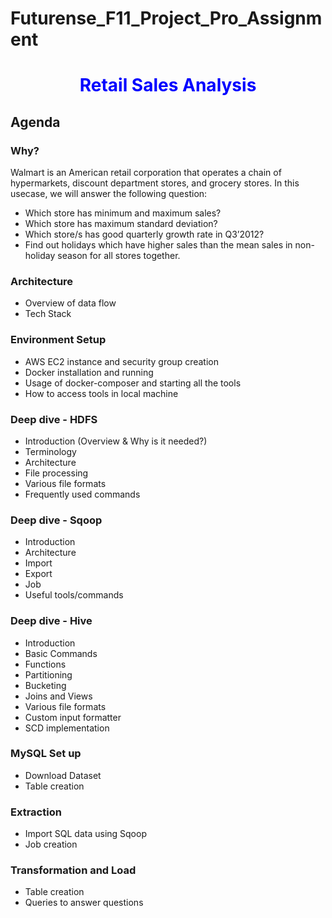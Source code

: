 # Futurense_F11_Project_Pro_Assignment
# <font color=blue><center>Retail Sales Analysis</center></font>
## Agenda

### Why?
Walmart is an American retail corporation that operates a chain of hypermarkets, discount department stores, and grocery stores. In this usecase, we will answer the following question:

- Which store has minimum and maximum sales?
- Which store has maximum standard deviation?
- Which store/s has good quarterly growth rate in Q3’2012?
- Find out holidays which have higher sales than the mean sales in non-holiday season for all stores together.

### Architecture
- Overview of data flow
- Tech Stack

### Environment Setup
- AWS EC2 instance and security group creation
- Docker installation and running
- Usage of docker-composer and starting all the tools
- How to access tools in local machine

### Deep dive - HDFS
- Introduction (Overview & Why is it needed?)
- Terminology
- Architecture
- File processing
- Various file formats
- Frequently used commands

### Deep dive - Sqoop
- Introduction
- Architecture
- Import
- Export
- Job
- Useful tools/commands

### Deep dive - Hive
- Introduction
- Basic Commands
- Functions
- Partitioning
- Bucketing
- Joins and Views
- Various file formats
- Custom input formatter
- SCD implementation

### MySQL Set up
- Download Dataset
- Table creation

### Extraction
- Import SQL data using Sqoop
- Job creation

### Transformation and Load
- Table creation
- Queries to answer questions

